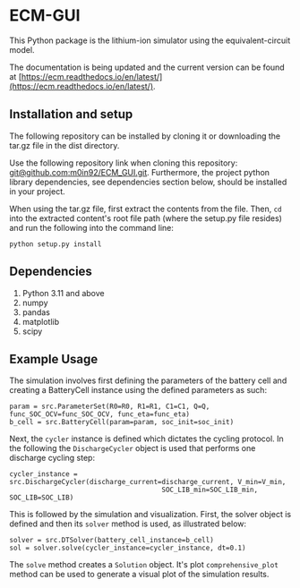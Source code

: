 # ECM-GUI

This Python package is the lithium-ion simulator using the equivalent-circuit
model.

The documentation is being updated and the current version can be found at 
[https://ecm.readthedocs.io/en/latest/](https://ecm.readthedocs.io/en/latest/).

## Installation and setup

The following repository can be installed by cloning it or downloading the tar.gz file in the dist directory.

Use the following repository link when cloning this repository: 
[git@github.com:m0in92/ECM_GUI.git](git@github.com:m0in92/ECM_GUI.git). Furthermore, the project python library 
dependencies, see dependencies section below, should be installed in your project.

When using the tar.gz file, first extract the contents from the file. Then, `cd` into the extracted content's root 
file path (where the setup.py file resides) and run the following into the command line:
```
python setup.py install
```

## Dependencies
1. Python 3.11 and above
2. numpy
3. pandas
4. matplotlib
5. scipy

## Example Usage

The simulation involves first defining the parameters of the battery cell and creating a BatteryCell instance using
the defined parameters as such:
```
param = src.ParameterSet(R0=R0, R1=R1, C1=C1, Q=Q, func_SOC_OCV=func_SOC_OCV, func_eta=func_eta)
b_cell = src.BatteryCell(param=param, soc_init=soc_init)
```
Next, the `cycler` instance is defined which dictates the cycling protocol. In the following the `DischargeCycler`
object is used that performs one discharge cycling step:
```
cycler_instance = src.DischargeCycler(discharge_current=discharge_current, V_min=V_min,
                                      SOC_LIB_min=SOC_LIB_min, SOC_LIB=SOC_LIB)
```
This is followed by the simulation and visualization. First, the solver object is defined and then its `solver` method
is used, as illustrated below:
```
solver = src.DTSolver(battery_cell_instance=b_cell)
sol = solver.solve(cycler_instance=cycler_instance, dt=0.1)
```
The `solve` method creates a `Solution` object. It's plot `comprehensive_plot` method can be used to generate a visual
plot of the simulation results.
